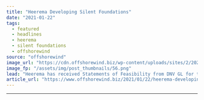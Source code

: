 ```yaml
---
title: "Heerema Developing Silent Foundations"
date: "2021-01-22"
tags: 
  - featured
  - headlines
  - heerema
  - silent foundations
  - offshorewind
source: "offshorewind"
image_url: "https://cdn.offshorewind.biz/wp-content/uploads/sites/2/2021/01/22155007/Heerema-silent-foundations.png"
image_fp: "/assets/img/post_thumbnails/56.png"
lead: "Heerema has received Statements of Feasibility from DNV GL for two of its &#8220;silent"
article_url: "https://www.offshorewind.biz/2021/01/22/heerema-developing-silent-foundations/"
---
```


---
